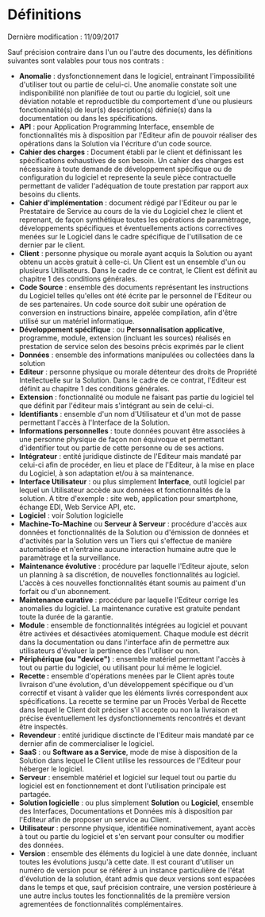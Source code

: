 # Définitions

Dernière modification : 11/09/2017

Sauf précision contraire dans l'un ou l'autre des documents, les définitions suivantes sont valables pour tous nos contrats :

*   **Anomalie** : dysfonctionnement dans le logiciel, entrainant l'impossibilité d'utiliser tout ou partie de celui-ci. Une anomalie constate soit une indisponibilité non planifiée de tout ou partie du logiciel, soit une déviation notable et reproductible du comportement d'une ou plusieurs fonctionnalité(s) de leur(s) description(s) définie(s) dans la documentation ou dans les spécifications.
*   **API** : pour Application Programming Interface, ensemble de fonctionnalités mis à disposition par l'Editeur afin de pouvoir réaliser des opérations dans la Solution via l'écriture d'un code source.
*   **Cahier des charges** : Document établi par le client et définissant les spécifications exhaustives de son besoin. Un cahier des charges est nécessaire à toute demande de développement spécifique ou de configuration du logiciel et represente la seule pièce contractuelle permettant de valider l'adéquation de toute prestation par rapport aux besoins du clients.
*   **Cahier d'implémentation** : document rédigé par l'Editeur ou par le Prestataire de Service au cours de la vie du Logiciel chez le client et reprenant, de façon synthétique toutes les opérations de paramètrage, développements spécifiques et éventuellements actions correctives menées sur le Logiciel dans le cadre spécifique de l'utilisation de ce dernier par le client.
*   **Client** : personne physique ou morale ayant acquis la Solution ou ayant obtenu un accès gratuit à celle-ci. Un Client est un ensemble d'un ou plusieurs Utilisateurs. Dans le cadre de ce contrat, le Client est définit au chapitre 1 des conditions générales.
*   **Code Source** : ensemble des documents représentant les instructions du Logiciel telles qu'elles ont été écrite par le personnel de l'Editeur ou de ses partenaires. Un code source doit subir une opération de conversion en instructions binaire, appelée compilation, afin d'être utilisé sur un matériel informatique.
*   **Développement spécifique** : ou **Personnalisation applicative**, programme, module, extension (incluant les sources) réalisés en prestation de service selon des besoins précis exprimés par le client
*   **Données** : ensemble des informations manipulées ou collectées dans la solution
*   **Editeur** : personne physique ou morale détenteur des droits de Propriété Intellectuelle sur la Solution. Dans le cadre de ce contrat, l'Editeur est définit au chapitre 1 des conditions générales.
*   **Extension** : fonctionnalité ou module ne faisant pas partie du logiciel tel que définit par l'éditeur mais s'intégrant au sein de celui-ci.
*   **Identifiants** : ensemble d'un nom d'Utilisateur et d'un mot de passe permettant l'accès à l'Interface de la Solution.
*   **Informations personnelles** : toute données pouvant être associées à une personne physique de façon non équivoque et permettant d'identifier tout ou partie de cette personne ou de ses actions.
*   **Intégrateur** : entité juridique distincte de l'Editeur mais mandaté par celui-ci afin de procéder, en lieu et place de l'Editeur, à la mise en place du Logiciel, à son adaptation et/ou à sa maintenance.
*   **Interface Utilisateur** : ou plus simplement **Interface**, outil logiciel par lequel un Utilisateur accède aux données et fonctionnalités de la solution. A titre d'exemple : site web, application pour smartphone, échange EDI, Web Service API, etc.
*   **Logiciel** : voir Solution logicielle
*   **Machine-To-Machine** ou **Serveur à Serveur** : procédure d'accès aux données et fonctionnalités de la Solution ou d'émission de données et d'activités par la Solution vers un Tiers qui s'effectue de manière automatisée et n'entraine aucune interaction humaine autre que le paramètrage et la surveillance.
*   **Maintenance évolutive** : procédure par laquelle l'Editeur ajoute, selon un planning à sa discrétion, de nouvelles fonctionnalités au logiciel. L'accès à ces nouvelles fonctionnalités étant soumis au paiment d'un forfait ou d'un abonnement.
*   **Maintenance curative** : procédure par laquelle l'Editeur corrige les anomalies du logiciel. La maintenance curative est gratuite pendant toute la durée de la garantie.
*   **Module** : ensemble de fonctionnalités intégrées au logiciel et pouvant être activées et désactivées atomiquement. Chaque module est décrit dans la documentation ou dans l'interface afin de permettre aux utilisateurs d'évaluer la pertinence des l'utiliser ou non.
*   **Périphérique (ou "device")** : ensemble matériel permettant l'accès à tout ou partie du logiciel, ou utilisant pour lui même le logiciel.
*   **Recette :** ensemble d'opérations menées par le Client après toute livraison d'une évolution, d'un développement spécifique ou d'un correctif et visant à valider que les éléments livrés correspondent aux spécifications. La recette se termine par un Procès Verbal de Recette dans lequel le Client doit préciser s'il accepte ou non la livraison et précise éventuellement les dysfonctionnements rencontrés et devant être inspectés.
*   **Revendeur** : entité juridique disctincte de l'Editeur mais mandaté par ce dernier afin de commercialiser le logiciel.
*   **SaaS** : ou **Software as a Service**, mode de mise à disposition de la Solution dans lequel le Client utilise les ressources de l'Editeur pour héberger le logiciel.
*   **Serveur** : ensemble matériel et logiciel sur lequel tout ou partie du logiciel est en fonctionnement et dont l'utilisation principale est partagée.
*   **Solution logicielle** : ou plus simplement **Solution** ou **Logiciel**, ensemble des Interfaces, Documentations et Données mis à disposition par l'Editeur afin de proposer un service au Client.
*   **Utilisateur** : personne physique, identifiée nominativement, ayant accès à tout ou partie du logiciel et s'en servant pour consulter ou modifier des données.
*   **Version** : ensemble des éléments du logiciel à une date donnée, incluant toutes les évolutions jusqu'à cette date. Il est courant d'utiliser un numéro de version pour se référer à un instance particulière de l'état d'évolution de la solution, étant admis que deux versions sont espacées dans le temps et que, sauf précision contraire, une version postérieure à une autre inclus toutes les fonctionnalités de la première version agrementées de fonctionnalités complémentaires.